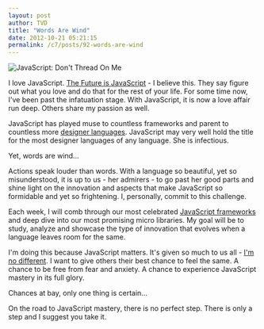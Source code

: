 ```yaml
---
layout: post
author: TVD
title: "Words Are Wind"
date: 2012-10-21 05:21:15
permalink: /c7/posts/92-words-are-wind
---
```


<img src="http://techoctave.com/c7/static/javascript-dont-thread-on-me.png" alt="JavaScript: Don't Thread On Me"/>

I love JavaScript. [The Future is JavaScript][1] - I believe this. They say figure out what you love and do that for the rest of your life. For some time now, I've been past the infatuation stage. With JavaScript, it is now a love affair run deep. Others share my passion as well.

JavaScript has played muse to countless frameworks and parent to countless more [designer languages][2]. JavaScript may very well hold the title for the most designer languages of any language. She is infectious.

Yet, words are wind...

Actions speak louder than words. With a language so beautiful, yet so misunderstood, it is up to us - her admirers - to go past her good parts and shine light on the innovation and aspects that make JavaScript so formidable and yet so frightening. I, personally, commit to this challenge.

Each week, I will comb through our most celebrated [JavaScript frameworks][3] and deep dive into our most promising micro libraries. My goal will be to study, analyze and showcase the type of innovation that evolves when a language leaves room for the same.

I'm doing this because JavaScript matters. It's given so much to us all - [I'm no different][4]. I want to give others their best chance to feel the same. A chance to be free from fear and anxiety. A chance to experience JavaScript mastery in its full glory.

Chances at bay, only one thing is certain...

On the road to JavaScript mastery, there is no perfect step. There is only a step and I suggest you take it.


  [1]: http://techoctave.com/c7/posts/67-the-future-is-javascript
  [2]: http://techoctave.com/c7/posts/90-designer-languages
  [3]: http://techoctave.com/c7/posts/49-rails-3-1-and-the-jquery-effect
  [4]: http://techoctave.com/gauges/
